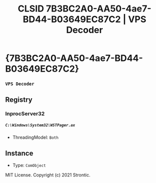 ﻿---
title: "CLSID 7B3BC2A0-AA50-4ae7-BD44-B03649EC87C2 | VPS Decoder"
excerpt: What is COM-Object CLSID 7B3BC2A0-AA50-4ae7-BD44-B03649EC87C2?
---

# {7B3BC2A0-AA50-4ae7-BD44-B03649EC87C2}

### `VPS Decoder`

## Registry


### InprocServer32

##### `C:\Windows\System32\WSTPager.ax`
* ThreadingModel: `Both`

## Instance

* Type: `ComObject`

MIT License. Copyright (c) 2021 Strontic.


